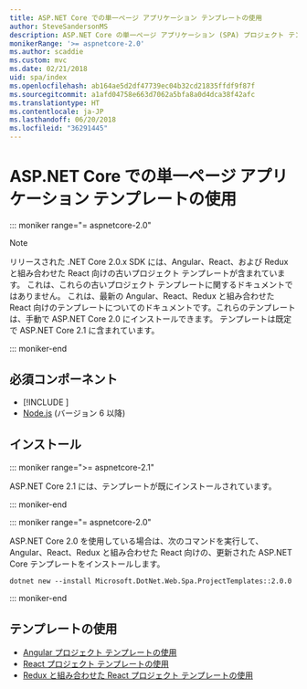 ```yaml
---
title: ASP.NET Core での単一ページ アプリケーション テンプレートの使用
author: SteveSandersonMS
description: ASP.NET Core の単一ページ アプリケーション (SPA) プロジェクト テンプレートをインストールして、作業を開始する方法を説明します。
monikerRange: '>= aspnetcore-2.0'
ms.author: scaddie
ms.custom: mvc
ms.date: 02/21/2018
uid: spa/index
ms.openlocfilehash: ab164ae5d2df47739ec04b32cd21835ffdf9f87f
ms.sourcegitcommit: a1afd04758e663d7062a5bfa8a0d4dca38f42afc
ms.translationtype: HT
ms.contentlocale: ja-JP
ms.lasthandoff: 06/20/2018
ms.locfileid: "36291445"
---
```

# <a name="use-the-single-page-application-templates-with-aspnet-core"></a>ASP.NET Core での単一ページ アプリケーション テンプレートの使用

::: moniker range="= aspnetcore-2.0"

> [!NOTE]
> リリースされた .NET Core 2.0.x SDK には、Angular、React、および Redux と組み合わせた React 向けの古いプロジェクト テンプレートが含まれています。 これは、これらの古いプロジェクト テンプレートに関するドキュメントではありません。 これは、最新の Angular、React、Redux と組み合わせた React 向けのテンプレートについてのドキュメントです。これらのテンプレートは、手動で ASP.NET Core 2.0 にインストールできます。 テンプレートは既定で ASP.NET Core 2.1 に含まれています。

::: moniker-end

## <a name="prerequisites"></a>必須コンポーネント

* [!INCLUDE [](~/includes/net-core-sdk-download-link.md)]
* [Node.js](https://nodejs.org) (バージョン 6 以降)

## <a name="installation"></a>インストール

::: moniker range=">= aspnetcore-2.1"

ASP.NET Core 2.1 には、テンプレートが既にインストールされています。

::: moniker-end

::: moniker range="= aspnetcore-2.0"

ASP.NET Core 2.0 を使用している場合は、次のコマンドを実行して、Angular、React、Redux と組み合わせた React 向けの、更新された ASP.NET Core テンプレートをインストールします。

```console
dotnet new --install Microsoft.DotNet.Web.Spa.ProjectTemplates::2.0.0
```

::: moniker-end

## <a name="use-the-templates"></a>テンプレートの使用

* [Angular プロジェクト テンプレートの使用](xref:spa/angular)
* [React プロジェクト テンプレートの使用](xref:spa/react)
* [Redux と組み合わせた React プロジェクト テンプレートの使用](xref:spa/react-with-redux)
